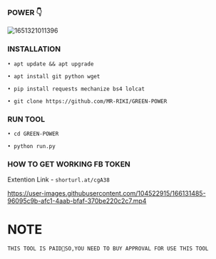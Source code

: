 ### POWER 👇
![1651321011396](https://user-images.githubusercontent.com/104522915/166105349-8792db04-219d-427d-aacb-ea4e52d7d85a.jpg)

### INSTALLATION

```• apt update && apt upgrade```

```• apt install git python wget```

```• pip install requests mechanize bs4 lolcat```

```• git clone https://github.com/MR-RIKI/GREEN-POWER```

### RUN TOOL

```• cd GREEN-POWER```

```• python run.py```

### HOW TO GET WORKING FB TOKEN

Extention Link - ```shorturl.at/cgA38```


https://user-images.githubusercontent.com/104522915/166131485-96095c9b-afc1-4aab-bfaf-370be220c2c7.mp4


# NOTE

```THIS TOOL IS PAID💌SO,YOU NEED TO BUY APPROVAL FOR USE THIS TOOL```
